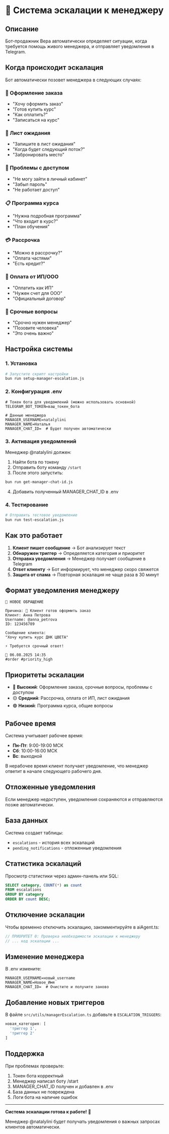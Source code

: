 # 🚨 Система эскалации к менеджеру

## Описание

Бот-продажник Вера автоматически определяет ситуации, когда требуется помощь живого менеджера, и отправляет уведомления в Telegram.

## Когда происходит эскалация

Бот автоматически позовет менеджера в следующих случаях:

### 🛒 Оформление заказа
- "Хочу оформить заказ"
- "Готов купить курс"
- "Как оплатить?"
- "Записаться на курс"

### 📝 Лист ожидания
- "Запишите в лист ожидания"
- "Когда будет следующий поток?"
- "Забронировать место"

### 🔐 Проблемы с доступом
- "Не могу зайти в личный кабинет"
- "Забыл пароль"
- "Не работает доступ"

### 📋 Программа курса
- "Нужна подробная программа"
- "Что входит в курс?"
- "План обучения"

### 💳 Рассрочка
- "Можно в рассрочку?"
- "Оплата частями"
- "Есть кредит?"

### 🏢 Оплата от ИП/ООО
- "Оплатить как ИП"
- "Нужен счет для ООО"
- "Официальный договор"

### 🚨 Срочные вопросы
- "Срочно нужен менеджер"
- "Позовите человека"
- "Это очень важно"

## Настройка системы

### 1. Установка
```bash
# Запустите скрипт настройки
bun run setup-manager-escalation.js
```

### 2. Конфигурация .env
```env
# Токен бота для уведомлений (можно использовать основной)
TELEGRAM_BOT_TOKEN=ваш_токен_бота

# Данные менеджера
MANAGER_USERNAME=natalylini
MANAGER_NAME=Наталья
MANAGER_CHAT_ID=  # Будет получен автоматически
```

### 3. Активация уведомлений

Менеджер @natalylini должен:
1. Найти бота по токену
2. Отправить боту команду `/start`
3. После этого запустить:
```bash
bun run get-manager-chat-id.js
```
4. Добавить полученный MANAGER_CHAT_ID в .env

### 4. Тестирование
```bash
# Отправить тестовое уведомление
bun run test-escalation.js
```

## Как это работает

1. **Клиент пишет сообщение** → Бот анализирует текст
2. **Обнаружен триггер** → Определяется категория и приоритет
3. **Отправка уведомления** → Менеджер получает сообщение в Telegram
4. **Ответ клиенту** → Бот информирует, что менеджер скоро свяжется
5. **Защита от спама** → Повторная эскалация не чаще раза в 30 минут

## Формат уведомления менеджеру

```
🔴 НОВОЕ ОБРАЩЕНИЕ

Причина: 🛒 Клиент готов оформить заказ
Клиент: Анна Петрова
Username: @anna_petrova
ID: 123456789

Сообщение клиента:
"Хочу купить курс ДНК ЦВЕТА"

⚡ Требуется срочный ответ!

📅 06.08.2025 14:35
#order #priority_high
```

## Приоритеты эскалации

- 🔴 **Высокий**: Оформление заказа, срочные вопросы, проблемы с доступом
- 🟡 **Средний**: Рассрочка, оплата от ИП, лист ожидания
- 🟢 **Низкий**: Программа курса, общие вопросы

## Рабочее время

Система учитывает рабочее время:
- **Пн-Пт**: 9:00-19:00 МСК
- **Сб**: 10:00-16:00 МСК
- **Вс**: выходной

В нерабочее время клиент получает уведомление, что менеджер ответит в начале следующего рабочего дня.

## Отложенные уведомления

Если менеджер недоступен, уведомления сохраняются и отправляются позже автоматически.

## База данных

Система создает таблицы:
- `escalations` - история всех эскалаций
- `pending_notifications` - отложенные уведомления

## Статистика эскалаций

Просмотр статистики через админ-панель или SQL:
```sql
SELECT category, COUNT(*) as count
FROM escalations
GROUP BY category
ORDER BY count DESC;
```

## Отключение эскалации

Чтобы временно отключить эскалацию, закомментируйте в aiAgent.ts:
```typescript
// ПРИОРИТЕТ 0: Проверка необходимости эскалации к менеджеру
// ... код эскалации ...
```

## Изменение менеджера

В .env измените:
```env
MANAGER_USERNAME=новый_username
MANAGER_NAME=Новое_Имя
MANAGER_CHAT_ID=  # Очистите и получите заново
```

## Добавление новых триггеров

В файле `src/utils/managerEscalation.ts` добавьте в `ESCALATION_TRIGGERS`:
```typescript
новая_категория: [
  'триггер 1',
  'триггер 2'
]
```

## Поддержка

При проблемах проверьте:
1. Токен бота корректный
2. Менеджер написал боту /start
3. MANAGER_CHAT_ID получен и добавлен в .env
4. База данных не повреждена
5. Логи бота на наличие ошибок

---

**Система эскалации готова к работе!** 🚀

Менеджер @natalylini будет получать уведомления о важных запросах клиентов автоматически.
